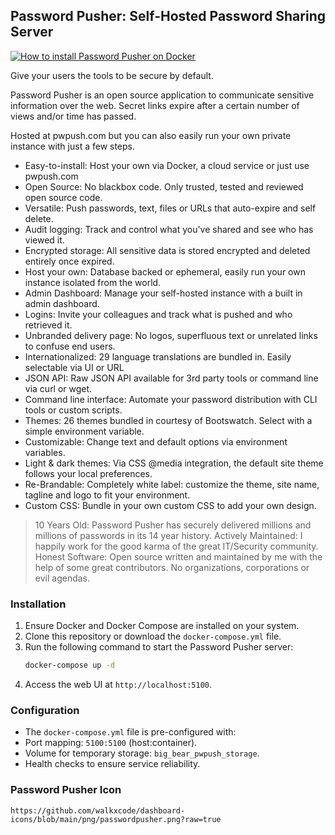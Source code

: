 ## Password Pusher: Self-Hosted Password Sharing Server

[![How to install Password Pusher on Docker](https://img.youtube.com/vi/s-0CBXN-KhY/0.jpg)](https://www.youtube.com/watch?v=s-0CBXN-KhY)

Give your users the tools to be secure by default.

Password Pusher is an open source application to communicate sensitive information over the web. Secret links expire after a certain number of views and/or time has passed.

Hosted at pwpush.com but you can also easily run your own private instance with just a few steps.

- Easy-to-install: Host your own via Docker, a cloud service or just use pwpush.com
- Open Source: No blackbox code. Only trusted, tested and reviewed open source code.
- Versatile: Push passwords, text, files or URLs that auto-expire and self delete.
- Audit logging: Track and control what you've shared and see who has viewed it.
- Encrypted storage: All sensitive data is stored encrypted and deleted entirely once expired.
- Host your own: Database backed or ephemeral, easily run your own instance isolated from the world.
- Admin Dashboard: Manage your self-hosted instance with a built in admin dashboard.
- Logins: Invite your colleagues and track what is pushed and who retrieved it.
- Unbranded delivery page: No logos, superfluous text or unrelated links to confuse end users.
- Internationalized: 29 language translations are bundled in. Easily selectable via UI or URL
- JSON API: Raw JSON API available for 3rd party tools or command line via curl or wget.
- Command line interface: Automate your password distribution with CLI tools or custom scripts.
- Themes: 26 themes bundled in courtesy of Bootswatch. Select with a simple environment variable.
- Customizable: Change text and default options via environment variables.
- Light & dark themes: Via CSS @media integration, the default site theme follows your local preferences.
- Re-Brandable: Completely white label: customize the theme, site name, tagline and logo to fit your environment.
- Custom CSS: Bundle in your own custom CSS to add your own design.

> 10 Years Old: Password Pusher has securely delivered millions and millions of passwords in its 14 year history.
> Actively Maintained: I happily work for the good karma of the great IT/Security community.
> Honest Software: Open source written and maintained by me with the help of some great contributors. No organizations, corporations or evil agendas.

### Installation

1. Ensure Docker and Docker Compose are installed on your system.
2. Clone this repository or download the `docker-compose.yml` file.
3. Run the following command to start the Password Pusher server:
   ```bash
   docker-compose up -d
   ```
4. Access the web UI at `http://localhost:5100`.

### Configuration

- The `docker-compose.yml` file is pre-configured with:
- Port mapping: `5100:5100` (host:container).
- Volume for temporary storage: `big_bear_pwpush_storage`.
- Health checks to ensure service reliability.

### Password Pusher Icon

```text
https://github.com/walkxcode/dashboard-icons/blob/main/png/passwordpusher.png?raw=true
```

